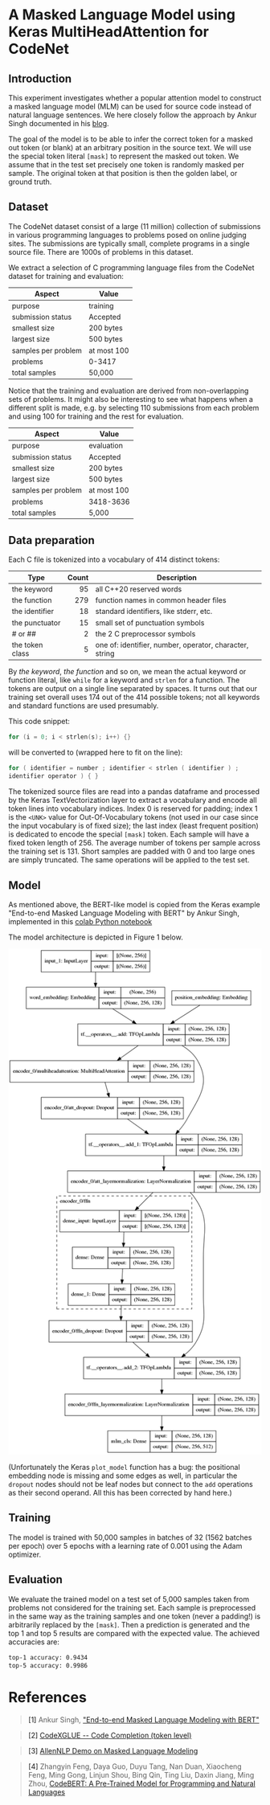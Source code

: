 # A Masked Language Model using Keras MultiHeadAttention for CodeNet

## Introduction

This experiment investigates whether a popular attention model to
construct a masked language model (MLM) can be used for source code
instead of natural language sentences. We here closely follow the
approach by Ankur Singh documented in his
[blog](https://keras.io/examples/nlp/masked_language_modeling).

The goal of the model is to be able to infer the correct token for a
masked out token (or blank) at an arbitrary position in the source text.
We will use the special token literal `[mask]` to represent the masked
out token. We assume that in the test set precisely one token
is randomly masked per sample. The original token at that position is
then the golden label, or ground truth.

## Dataset

The CodeNet dataset consist of a large (11 million) collection of
submissions in various programming languages to problems posed on
online judging sites. The submissions are typically small, complete
programs in a single source file. There are 1000s of problems in this
dataset.

We extract a selection of C programming language files from the
CodeNet dataset for training and evaluation:

| Aspect              | Value |
| ------------------- | ----- |
| purpose             | training |
| submission status   | Accepted |
| smallest size       | 200 bytes |
| largest size        | 500 bytes |
| samples per problem | at most 100 |
| problems            | 0-3417 |
| total samples       | 50,000 |

Notice that the training and evaluation are derived from
non-overlapping sets of problems. It might also be interesting to see
what happens when a different split is made, e.g. by selecting 110
submissions from each problem and using 100 for training and the rest
for evaluation.

| Aspect              | Value |
| ------------------- |------ |
| purpose             | evaluation |
| submission status   | Accepted |
| smallest size       | 200 bytes |
| largest size        | 500 bytes |
| samples per problem | at most 100 |
| problems            | 3418-3636 |
| total samples       | 5,000 |

## Data preparation

Each C file is tokenized into a vocabulary of 414 distinct tokens:

| Type           | Count | Description |
| -------------- | ----: | -- |
|the keyword     |    95 | all C++20 reserved words |
|the function    |   279 | function names in common header files |
|the identifier  |    18 | standard identifiers, like stderr, etc. |
|the punctuator  |    15 | small set of punctuation symbols |
|# or ##         |     2 | the 2 C preprocessor symbols |
|the token class |     5 | one of: identifier, number, operator, character, string |

By _the keyword_, _the function_ and so on, we mean the actual keyword
or function literal, like `while` for a keyword and `strlen` for a function.
The tokens are output on a single line separated by spaces.
It turns out that our training set overall uses 174 out of the 414
possible tokens; not all keywords and standard functions are used presumably.

This code snippet:
```C
for (i = 0; i < strlen(s); i++) {}
```

will be converted to (wrapped here to fit on the line):
```C
for ( identifier = number ; identifier < strlen ( identifier ) ;
identifier operator ) { }
```

The tokenized source files are read into a pandas dataframe and
processed by the Keras TextVectorization layer to extract a vocabulary
and encode all token lines into vocabulary indices. Index 0 is
reserved for padding; index 1 is the `<UNK>` value for Out-Of-Vocabulary
tokens (not used in our case since the input vocabulary is of fixed
size); the last index (least frequent position) is dedicated to encode
the special `[mask]` token. Each sample will have a fixed token length
of 256. The average number of tokens per sample across the training
set is 131. Short samples are padded with 0 and too large ones are
simply truncated. The same operations will be applied to the test set.

## Model

As mentioned above, the BERT-like model is copied from the Keras
example "End-to-end Masked Language Modeling with BERT" by Ankur Singh, implemented in this [colab Python notebook](https://colab.research.google.com/github/keras-team/keras-io/blob/master/examples/nlp/ipynb/masked_language_modeling.ipynb)

The model architecture is depicted in Figure 1 below.

<!--
<p align="center">
  <img src="codenet_mlm_model.png" alt="BERT-like MLM for CodeNet" width="50%">
</p>
-->

![BERT-like MLM for CodeNet =50x](codenet_mlm_model.png)

(Unfortunately the Keras `plot_model` function has a bug: the positional
embedding node is missing and some edges as well, in particular the `dropout`
nodes should not be leaf nodes but connect to the `add` operations as their
second operand. All this has been corrected by hand here.)

## Training

The model is trained with 50,000 samples in batches of 32 (1562
batches per epoch) over 5 epochs with a learning rate of 0.001 using the
Adam optimizer.

## Evaluation

We evaluate the trained model on a test set of 5,000 samples taken
from problems not considered for the training set. Each sample is
preprocessed in the same way as the training samples and one token
(never a padding!) is arbitrarily replaced by the `[mask]`. Then a
prediction is generated and the top 1 and top 5 results are compared
with the expected value. The achieved accuracies are:

```
top-1 accuracy: 0.9434
top-5 accuracy: 0.9986
```

# References

> <a id="1">[1]</a>
Ankur Singh,
["End-to-end Masked Language Modeling with BERT"](https://keras.io/examples/nlp/masked_language_modeling)

> <a id="2">[2]</a>
[CodeXGLUE -- Code Completion (token level)](https://github.com/microsoft/CodeXGLUE/tree/main/Code-Code/CodeCompletion-token)

> <a id="3">[3]</a>
[AllenNLP Demo on Masked Language Modeling](https://demo.allennlp.org/masked-lm)

> <a id="4">[4]</a>
Zhangyin Feng, Daya Guo, Duyu Tang, Nan Duan, Xiaocheng Feng, Ming Gong,
Linjun Shou, Bing Qin, Ting Liu, Daxin Jiang, Ming Zhou,
[CodeBERT: A Pre-Trained Model for Programming and Natural Languages](https://arxiv.org/abs/2002.08155)
